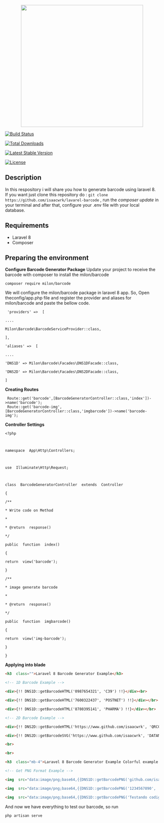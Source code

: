 <p  align="center"><a  href="https://laravel.com"  target="_blank"><img  src="https://raw.githubusercontent.com/laravel/art/master/logo-lockup/5%20SVG/2%20CMYK/1%20Full%20Color/laravel-logolockup-cmyk-red.svg"  width="400"></a></p>

  

<p  align="center">

<a  href="https://travis-ci.org/laravel/framework"><img  src="https://travis-ci.org/laravel/framework.svg"  alt="Build Status"></a>

<a  href="https://packagist.org/packages/laravel/framework"><img  src="https://img.shields.io/packagist/dt/laravel/framework"  alt="Total Downloads"></a>

<a  href="https://packagist.org/packages/laravel/framework"><img  src="https://img.shields.io/packagist/v/laravel/framework"  alt="Latest Stable Version"></a>

<a  href="https://packagist.org/packages/laravel/framework"><img  src="https://img.shields.io/packagist/l/laravel/framework"  alt="License"></a>

</p>

  

##  Description

In this respository i will share you how to generate barcode using laravel 8. If you want just clone this repository do : `git clone https://github.com/isaacwrk/lavarel-barcode` , run the *composer update* in your terminal and after that, configure your .env file with your local database.

## Requirements

 - Laravel 8
 - Composer


## Preparing the environment

**Configure Barcode Generator Package**
Update your project to receive the barcode with composer to install the milon/barcode

    composer require milon/barcode

We will configure the milon/barcode package in laravel 8 app. So, Open theconfig/app.php file and register the provider and aliases for milon/barcode and paste the bellow code.

     'providers' =>  [
    
    ....
    
    Milon\Barcode\BarcodeServiceProvider::class,
    
    ],
    
    'aliases' =>  [
    
    ....
    
    'DNS1D' => Milon\Barcode\Facades\DNS1DFacade::class,
    
    'DNS2D' => Milon\Barcode\Facades\DNS2DFacade::class,
    
    ]
**Creating Routes**

     Route::get('barcode',[BarcodeGeneratorController::class,'index'])->name('barcode');
     Route::get('barcode-img',[BarcodeGeneratorController::class,'imgbarcode'])->name('barcode-img');
    
 

**Controller Settings**

   
    <?php
    
      
    
    namespace  App\Http\Controllers;
    
      
    
    use  Illuminate\Http\Request;
    
      
    
    class  BarcodeGeneratorController  extends  Controller
    
    {
    
    /**
    
    * Write code on Method
    
    *
    
    * @return  response()
    
    */
    
    public  function  index()
    
    {
    
    return  view('barcode');
    
    }
    
    /**
    
    * image generate barcode
    
    *
    
    * @return  response()
    
    */
    
    public  function  imgbarcode()
    
    {
    
    return  view('img-barcode');
    
    }
    
    }



**Applying into blade**

```html
<h3  class="">Laravel 8 Barcode Generator Example</h3>

<!-- 1D Barcode Example -->

<div>{!! DNS1D::getBarcodeHTML('0987654321', 'C39') !!}</div><br>

<div>{!! DNS1D::getBarcodeHTML('7600322437', 'POSTNET') !!}</div></br>

<div>{!! DNS1D::getBarcodeHTML('8780395141', 'PHARMA') !!}</div></br>

<!-- 2D Barcode Example -->

<div>{!! DNS2D::getBarcodeHTML('https://www.github.com/isaacwrk', 'QRCODE') !!}</div><br><br>

<div>{!! DNS2D::getBarcodeSVG('https://www.github.com/isaacwrk', 'DATAMATRIX') !!}</div>

<br>

<br>

<h3  class="mb-4">Laravel 8 Barcode Generator Example Colorful example!</h3>

<!-- Get PNG Format Example -->

<img  src="data:image/png;base64,{{DNS1D::getBarcodePNG('github.com/isaacwrk', 'C39+',1,33,array(0,0,255), true)}}"  alt="barcode" /><br/><br/>

<img  src="data:image/png;base64,{{DNS1D::getBarcodePNG('1234567890', 'C39+',3,33,array(58, 247, 44), true)}}"  alt="barcode" /><br/><br/>

<img  src="data:image/png;base64,{{DNS1D::getBarcodePNG('Testando codigo de barras', 'C39+',1,33,array(255, 0, 0), true)}}"  alt="barcode" />
```

And now we have everything to test our barcode, so run

    php artisan serve


